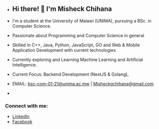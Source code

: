 - ## Hi there! 👋 I'm Misheck Chihana
- I'm a student at the University of Malawi (UNIMA), pursuing a BSc. in Computer Science.

- Passionate about Programming and Computer Science in general
- Skilled in C++, Java, Python, JavaScript, GO and Web & Mobile Application Development with current technologies 
- Currently exploring and Learning Machine Learning and Artificial Intelligence.
- Current Focus: Backend Development (NestJS & Golang),

- EMAIL: bsc-com-01-21@unima.ac.mw | Misheckgchihana@gmail.com
- 
### Connect with me:
- [LinkedIn](https://www.linkedin.com/in/misheck-chihana-b02252343/)
- [Facebook](https://web.facebook.com/misheck.chihana.52)
